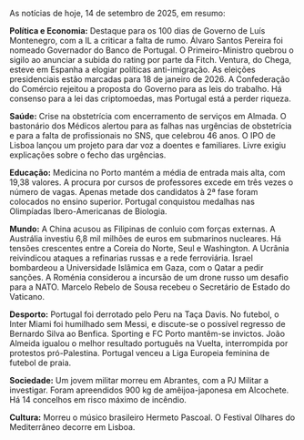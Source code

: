 As notícias de hoje, 14 de setembro de 2025, em resumo:

**Política e Economia:** Destaque para os 100 dias de Governo de Luís Montenegro, com a IL a criticar a falta de rumo. Álvaro Santos Pereira foi nomeado Governador do Banco de Portugal. O Primeiro-Ministro quebrou o sigilo ao anunciar a subida do rating por parte da Fitch. Ventura, do Chega, esteve em Espanha a elogiar políticas anti-imigração. As eleições presidenciais estão marcadas para 18 de janeiro de 2026. A Confederação do Comércio rejeitou a proposta do Governo para as leis do trabalho. Há consenso para a lei das criptomoedas, mas Portugal está a perder riqueza.

**Saúde:** Crise na obstetrícia com encerramento de serviços em Almada. O bastonário dos Médicos alertou para as falhas nas urgências de obstetrícia e para a falta de profissionais no SNS, que celebrou 46 anos. O IPO de Lisboa lançou um projeto para dar voz a doentes e familiares. Livre exigiu explicações sobre o fecho das urgências.

**Educação:** Medicina no Porto mantém a média de entrada mais alta, com 19,38 valores. A procura por cursos de professores excede em três vezes o número de vagas. Apenas metade dos candidatos à 2ª fase foram colocados no ensino superior. Portugal conquistou medalhas nas Olimpíadas Ibero-Americanas de Biologia.

**Mundo:** A China acusou as Filipinas de conluio com forças externas. A Austrália investiu 6,8 mil milhões de euros em submarinos nucleares. Há tensões crescentes entre a Coreia do Norte, Seul e Washington. A Ucrânia reivindicou ataques a refinarias russas e a rede ferroviária. Israel bombardeou a Universidade Islâmica em Gaza, com o Qatar a pedir sanções. A Roménia considerou a incursão de um drone russo um desafio para a NATO. Marcelo Rebelo de Sousa recebeu o Secretário de Estado do Vaticano.

**Desporto:** Portugal foi derrotado pelo Peru na Taça Davis. No futebol, o Inter Miami foi humilhado sem Messi, e discute-se o possível regresso de Bernardo Silva ao Benfica. Sporting e FC Porto mantêm-se invictos. João Almeida igualou o melhor resultado português na Vuelta, interrompida por protestos pró-Palestina. Portugal venceu a Liga Europeia feminina de futebol de praia.

**Sociedade:** Um jovem militar morreu em Abrantes, com a PJ Militar a investigar. Foram apreendidos 900 kg de amêijoa-japonesa em Alcochete. Há 14 concelhos em risco máximo de incêndio.

**Cultura:** Morreu o músico brasileiro Hermeto Pascoal. O Festival Olhares do Mediterrâneo decorre em Lisboa.